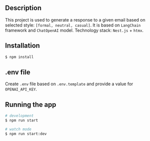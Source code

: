 ## Description

This project is used to generate a response to a given email based on selected style: `[formal, neutral, casual]`. 
It is based on `LangChain` framework and `ChatOpenAI` model. 
Technology stack: `Nest.js` + `htmx`.

## Installation

```bash
$ npm install
```

## .env file
Create `.env` file based on `.env.template` and provide a value for `OPENAI_API_KEY`.

## Running the app

```bash
# development
$ npm run start

# watch mode
$ npm run start:dev

